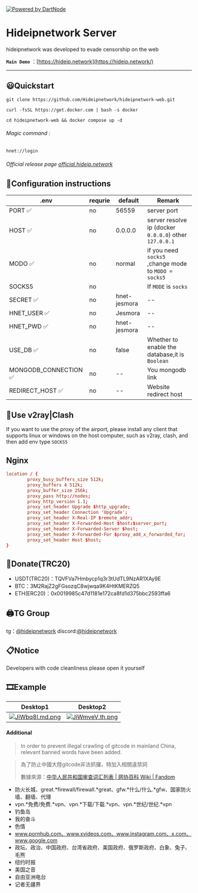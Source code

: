 [![Powered by DartNode](https://dartnode.com/branding/DN-Open-Source-sm.png)](https://dartnode.com "Powered by DartNode - Free VPS for Open Source")

# Hideipnetwork Server

hideipnetwork was developed to evade censorship on the web

**`Main Demo`** ：[https://hideip.network](https://hideip.network/)

---

## 😃Quickstart

```
git clone https://github.com/Hideipnetwork/hideipnetwork-web.git
```

```
curl -fsSL https://get.docker.com | bash -s docker
```

```
cd hideipnetwork-web && docker compose up -d
```

###### Magic command :

```
hnet://login
```

###### Official release page  [official.hideip.network](https://official.hideip.network/)

## 📃Configuration instructions

| .env                | requrie | default      | **Remark**                                             |
| ------------------- | ------- | ------------ | ------------------------------------------------------ |
| PORT ✅              | no      | 56559        | server port                                            |
| HOST ✅              | no      | 0.0.0.0      | server resolve ip (docker `0.0.0.0`) other `127.0.0.1` |
| MODO ✅              | no      | normal       | if you need `socks5 `,change mode to `MODO = socks5`   |
| SOCKS5              | no      |              | If `MODE` is `socks`                                   |
| SECRET ✅            | no      | hnet-jesmora | --                                                     |
| HNET_USER ✅         | no      | Jesmora      | --                                                     |
| HNET_PWD ✅          | no      | hnet-jesmora | --                                                     |
| USE_DB ✅            | no      | false        | Whether to enable the database,it is `Boolean`         |
| MONGODB_CONNECTION ✅ | no      | --           | You mongodb link                                       |
| REDIRECT_HOST ✅     | no      | --           | Website redirect host                                  |

## 🔨Use v2ray|Clash

If you want to use the proxy of the airport, please install any client that supports linux or windows on the host computer, such as v2ray, clash, and then add env type `SOCKS5`

## Nginx

```conf
location / { 
        proxy_busy_buffers_size 512k; 
        proxy_buffers 4 512k; 
        proxy_buffer_size 256k; 
        proxy_pass http://nodes; 
        proxy_http_version 1.1; 
        proxy_set_header Upgrade $http_upgrade; 
        proxy_set_header Connection 'Upgrade'; 
        proxy_set_header X-Real-IP $remote_addr; 
        proxy_set_header X-Forwarded-Host $host:$server_port; 
        proxy_set_header X-Forwarded-Server $host; 
        proxy_set_header X-Forwarded-For $proxy_add_x_forwarded_for; 
        proxy_set_header Host $host;
}
```

## 💸Donate(TRC20)

* USDT(TRC20)：TQVFVa7Hmbycp1q3r3tUdTL9NzAR1XAy9E
* BTC：3M2RajZ2gFGsozqC8wjwqa9K4HtKMERZQ5
* ETH(ERC20)：0x0019985c47d1181e172ca8fd1d375bbc2593ffa6

## 🖨TG Group

tg：[@hideipnetwork](https://t.me/hideipnetwork/)
discord:[@hideipnetwork](https://discord.com/invite/R4XmveVsF4)

## 📋Notice

Developers with code cleanliness please open it yourself

## 🎞Example

| Desktop1                                                                                                                                                        | Desktop2                                                                                                                                                        |
| --------------------------------------------------------------------------------------------------------------------------------------------------------------- | --------------------------------------------------------------------------------------------------------------------------------------------------------------- |
| [![JiWbq8l.md.png](https://iili.io/JiWbq8l.png)](https://public.aisb.top/e06e8a0ef1a018d7b6944df936f2a3c1/JiWbq8l.png) | [![JiWmveV.th.png](https://iili.io/JiWmveV.png)](https://public.aisb.top/e06e8a0ef1a018d7b6944df936f2a3c1/JiWmveV.png) |

#### Additional

> In order to prevent illegal crawling of gitcode in mainland China, relevant banned words have been added.

> 為了防止中國大陸gitcode非法抓攞，特加入相關違禁詞
> 
> 數據來源：[中华人民共和国审查词汇列表 | 网协百科 Wiki | Fandom](https://wenxie1216.fandom.com/zh/wiki/%E4%B8%AD%E5%8D%8E%E4%BA%BA%E6%B0%91%E5%85%B1%E5%92%8C%E5%9B%BD%E5%AE%A1%E6%9F%A5%E8%AF%8D%E6%B1%87%E5%88%97%E8%A1%A8?variant=zh)

- 防火长城、great.*firewall/firewall.*great、gfw.*什么/什么.*gfw、国家防火墙、翻墙、代理
- vpn.*免费/免费.*vpn、vpn.*下载/下载.*vpn、vpn.*世纪/世纪.*vpn
- 钓鱼岛
- 我的奋斗
- 色情
- www.pornhub.com、www.xvideos.com、www.instagram.com、x.com、www.google.com
- 政坛、政治、中国政府、台湾省政府、美国政府、俄罗斯政府、白象、兔子、毛熊
- 纽约时报
- 美国之音
- 自由亚洲电台
- 记者无疆界
